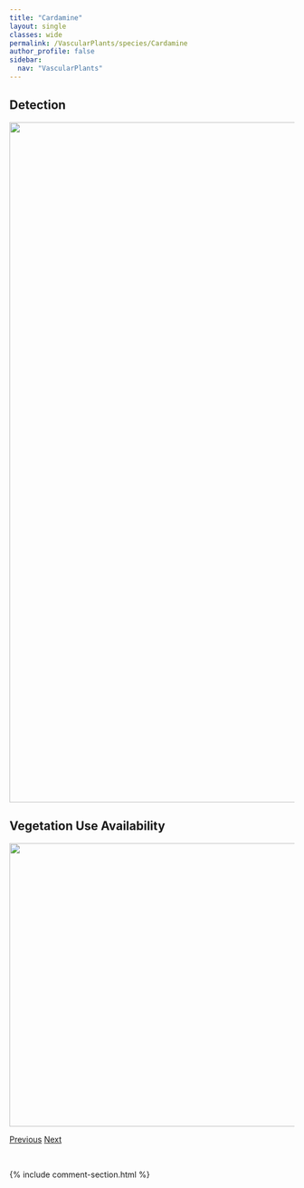 ```yaml
---
title: "Cardamine"
layout: single
classes: wide
permalink: /VascularPlants/species/Cardamine
author_profile: false
sidebar:
  nav: "VascularPlants"
---
```


<h2>Detection</h2>

<a href="https://drive.google.com/uc?export=view&id=1cnhWd_T7nh7XZkWR64aNBds7yJPCSZU4">
<img src="https://drive.google.com/uc?export=view&id=1cnhWd_T7nh7XZkWR64aNBds7yJPCSZU4" height = "1200" width = "800">
</a>


<h2>Vegetation Use Availability</h2>

<a href="https://drive.google.com/uc?export=view&id=1k9_jQcQKwtAsVFvuOKCuuxNujZRIChZx">
<img src="https://drive.google.com/uc?export=view&id=1k9_jQcQKwtAsVFvuOKCuuxNujZRIChZx" height = "500" width = "1000">
</a>


<a href="/DevelopmentWebsite/VascularPlants/species/CaraganaArborescens" class="pagination--pager" title="Caragana arborescens">Previous</a> <a href="/DevelopmentWebsite/VascularPlants/species/CardaminePensylvanica" class="pagination--pager" title="Bitter Cress">Next</a>

<p>&nbsp;</p>

{% include comment-section.html %}
